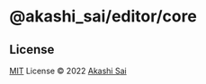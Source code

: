 # @akashi_sai/editor/core

## License

[MIT](./LICENSE) License © 2022 [Akashi Sai](https://github.com/akashigakki)
